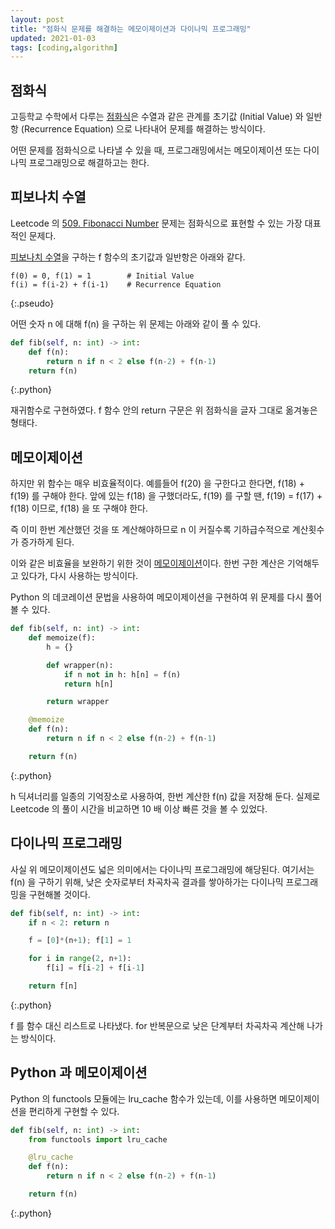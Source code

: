 ```yaml
---
layout: post
title: "점화식 문제를 해결하는 메모이제이션과 다이나믹 프로그래밍"
updated: 2021-01-03
tags: [coding,algorithm]
---
```


## 점화식

고등학교 수학에서 다루는 [점화식](https://namu.wiki/w/%EC%A0%90%ED%99%94%EC%8B%9D)은 수열과 같은 관계를 초기값 (Initial Value) 와 일반항 (Recurrence Equation) 으로 나타내어 문제를 해결하는 방식이다.

어떤 문제를 점화식으로 나타낼 수 있을 때, 프로그래밍에서는 메모이제이션 또는 다이나믹 프로그래밍으로 해결하고는 한다.

## 피보나치 수열

Leetcode 의 [509. Fibonacci Number](https://leetcode.com/problems/fibonacci-number/) 문제는 점화식으로 표현할 수 있는 가장 대표적인 문제다.

[피보나치 수열](https://namu.wiki/w/%ED%94%BC%EB%B3%B4%EB%82%98%EC%B9%98%20%EC%88%98%EC%97%B4)을 구하는 f 함수의 초기값과 일반항은 아래와 같다.

```pseudo
f(0) = 0, f(1) = 1        # Initial Value
f(i) = f(i-2) + f(i-1)    # Recurrence Equation
```
{:.pseudo}

어떤 숫자 n 에 대해 f(n) 을 구하는 위 문제는 아래와 같이 풀 수 있다.

```python
def fib(self, n: int) -> int:
    def f(n):
        return n if n < 2 else f(n-2) + f(n-1)
    return f(n)
```
{:.python}

재귀함수로 구현하였다. f 함수 안의 return 구문은 위 점화식을 글자 그대로 옮겨놓은 형태다.

## 메모이제이션

하지만 위 함수는 매우 비효율적이다. 예를들어 f(20) 을 구한다고 한다면, f(18) + f(19) 를 구해야 한다. 앞에 있는 f(18) 을 구했더라도, f(19) 를 구할 땐, f(19) = f(17) + f(18) 이므로, f(18) 을 또 구해야 한다.

즉 이미 한번 계산했던 것을 또 계산해야하므로 n 이 커질수록 기하급수적으로 계산횟수가 증가하게 된다.

이와 같은 비효율을 보완하기 위한 것이 [메모이제이션](https://namu.wiki/w/%EB%A9%94%EB%AA%A8%EC%9D%B4%EC%A0%9C%EC%9D%B4%EC%85%98)이다. 한번 구한 계산은 기억해두고 있다가, 다시 사용하는 방식이다.

Python 의 데코레이션 문법을 사용하여 메모이제이션을 구현하여 위 문제를 다시 풀어볼 수 있다.

```python
def fib(self, n: int) -> int:
    def memoize(f):
        h = {}

        def wrapper(n):
            if n not in h: h[n] = f(n)
            return h[n]

        return wrapper

    @memoize
    def f(n):
        return n if n < 2 else f(n-2) + f(n-1)

    return f(n)
```
{:.python}

h 딕셔너리를 일종의 기억장소로 사용하여, 한번 계산한 f(n) 값을 저장해 둔다. 실제로 Leetcode 의 풀이 시간을 비교하면 10 배 이상 빠른 것을 볼 수 있었다.

## 다이나믹 프로그래밍

사실 위 메모이제이션도 넓은 의미에서는 다이나믹 프로그래밍에 해당된다. 여기서는 f(n) 을 구하기 위해, 낮은 숫자로부터 차곡차곡 결과를 쌓아하가는 다이나믹 프로그래밍을 구현해볼 것이다.

```python
def fib(self, n: int) -> int:
    if n < 2: return n

    f = [0]*(n+1); f[1] = 1

    for i in range(2, n+1):
        f[i] = f[i-2] + f[i-1]

    return f[n]
```
{:.python}

f 를 함수 대신 리스트로 나타냈다. for 반복문으로 낮은 단계부터 차곡차곡 계산해 나가는 방식이다.

## Python 과 메모이제이션

Python 의 functools 모듈에는 lru_cache 함수가 있는데, 이를 사용하면 메모이제이션을 편리하게 구현할 수 있다.

```python
def fib(self, n: int) -> int:
    from functools import lru_cache

    @lru_cache
    def f(n):
        return n if n < 2 else f(n-2) + f(n-1)

    return f(n)
```
{:.python}